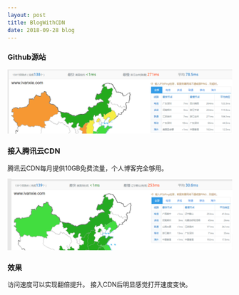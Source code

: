 ```yaml
---
layout: post
title: BlogWithCDN
date: 2018-09-28 blog
---
```










### Github源站

![1538122728266](../assets/images/2018-09-28-BlogWithCDN/1538122728266.png)

### 接入腾讯云CDN

腾讯云CDN每月提供10GB免费流量，个人博客完全够用。

![1538122102821](../assets/images/2018-09-28-BlogWithCDN/1538122102821.png)

### 效果

访问速度可以实现翻倍提升。 接入CDN后明显感觉打开速度变快。

